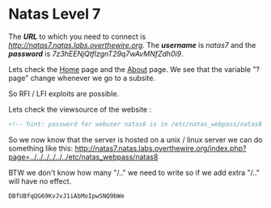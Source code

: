 # Natas Level 7
The ***URL*** to which you need to connect is *http://natas7.natas.labs.overthewire.org*. The ***username*** is *natas7* and the ***password*** is *7z3hEENjQtflzgnT29q7wAvMNfZdh0i9*. 

Lets check the [Home](http://natas7.natas.labs.overthewire.org/index.php?page=home) page and the [About](http://natas7.natas.labs.overthewire.org/index.php?page=about) page. We see that the variable "?page" change whenever we go to a subsite.

So RFI / LFI exploits are possible.

Lets check the viewsource of the website :
```html
<!-- hint: password for webuser natas8 is in /etc/natas_webpass/natas8 -->
```
So we now know that the server is hosted on a unix / linux server we can do something like this:
http://natas7.natas.labs.overthewire.org/index.php?page=../../../../../../etc/natas_webpass/natas8


BTW we don't know how many "/.." we need to write so if we add extra "/.." will have no effect.
```
DBfUBfqQG69KvJvJ1iAbMoIpwSNQ9bWe 
```
